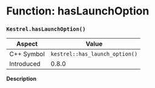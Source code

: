 
# Function: hasLaunchOption
### `Kestrel.hasLaunchOption()`

| Aspect | Value |
| --- | --- |
| C++ Symbol | `kestrel::has_launch_option()` |
| Introduced | 0.8.0 |

**Description**


